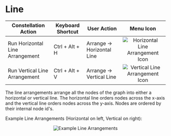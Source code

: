 # Line

<table class="table table-striped">
<thead>
<tr class="header">
<th>Constellation Action</th>
<th>Keyboard Shortcut</th>
<th>User Action</th>
<th style="text-align: center;">Menu Icon</th>
</tr>
</thead>
<tbody>
<tr class="odd">
<td>Run Horizontal Line Arrangement</td>
<td>Ctrl + Alt + H</td>
<td>Arrange -&gt; Horizontal Line</td>
<td style="text-align: center;"><img src="../ext/docs/CoreArrangementPlugins/src/au/gov/asd/tac/constellation/plugins/arrangements/resources/gridhoriz.png" alt="Horizontal Line Arrangement Icon" /></td>
</tr>
<tr class="even">
<td>Run Vertical Line Arrangement</td>
<td>Ctrl + Alt + V</td>
<td>Arrange -&gt; Vertical Line</td>
<td style="text-align: center;"><img src="../ext/docs/CoreArrangementPlugins/src/au/gov/asd/tac/constellation/plugins/arrangements/resources/gridvert.png" alt="Vertical Line Arrangement Icon" /></td>
</tr>
</tbody>
</table>

The line arrangements arrange all the nodes of the graph into either a
horizontal or vertical line. The horizontal line orders nodes across the
x-axis and the vertical line orders nodes across the y-axis. Nodes are
ordered by their internal node id's.

Example Line Arrangements (Horizontal on left, Vertical on right):

<div style="text-align: center">

<img src="../ext/docs/CoreArrangementPlugins/src/au/gov/asd/tac/constellation/plugins/arrangements/resources/LineArrangement.png" alt="Example Line
Arrangements" />

</div>
